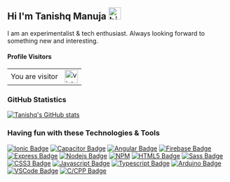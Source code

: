 ## Hi I'm Tanishq Manuja <img src="https://github.com/tanishqmanuja/tanishqmanuja/blob/main/assets/hi.gif" width="28px" alt="hi">

I am an experimentalist & tech enthusiast. Always looking forward to something new and interesting.


#### Profile Visitors
<table>
  <tr>
    <td>You are visitor</td>
    <td><img src="https://profile-counter.glitch.me/tanishqmanuja/count.svg" alt="vistor count" height="30" /></td>
  </tr>
</table>

### GitHub Statistics
[![Tanishq's GitHub stats](https://github-readme-stats.vercel.app/api?username=tanishqmanuja&count_private=true&show_icons=true&theme=dark)](https://github.com/tanishqmanuja)

### Having fun with these Technologies & Tools
[![Ionic Badge](https://img.shields.io/badge/-Ionic-3880FF?style=for-the-badge&labelColor=0d1117&logo=ionic&logoColor=3880FF)](#)
[![Capacitor Badge](https://img.shields.io/badge/-Capacitor-119EFF?style=for-the-badge&labelColor=0d1117&logo=capacitor&logoColor=119EFF)](#) 
[![Angular Badge](https://img.shields.io/badge/-Angular-DD0031?style=for-the-badge&labelColor=0d1117&logo=angular&logoColor=DD0031)](#)
[![Firebase Badge](https://img.shields.io/badge/-Firebase-FFCA28?style=for-the-badge&labelColor=0d1117&logo=firebase&logoColor=FFCA28)](#)
[![Express Badge](https://img.shields.io/badge/-Expressjs-000000?style=for-the-badge&labelColor=0d1117&logo=express&logoColor=FFFFFF)](#)
[![Nodejs Badge](https://img.shields.io/badge/-Nodejs-3C873A?style=for-the-badge&labelColor=0d1117&logo=node.js&logoColor=3C873A)](#)
[![NPM](https://img.shields.io/badge/-npm-CB3837?style=for-the-badge&labelColor=0d1117&logo=npm&logoColor=CB3837)](#)
[![HTML5 Badge](https://img.shields.io/badge/-HTML5-E34F26?style=for-the-badge&labelColor=0d1117&logo=HTML5&logoColor=E34F26)](#)
[![Sass Badge](https://img.shields.io/badge/-Sass-CC6699?style=for-the-badge&labelColor=0d1117&logo=Sass&logoColor=CC6699)](#)
[![CSS3 Badge](https://img.shields.io/badge/-CSS3-1572B6?style=for-the-badge&labelColor=0d1117&logo=CSS3&logoColor=1572B6)](#)
[![Javascript Badge](https://img.shields.io/badge/-Javascript-F0DB4F?style=for-the-badge&labelColor=0d1117&logo=javascript&logoColor=F0DB4F)](#)
[![Typescript Badge](https://img.shields.io/badge/-Typescript-007acc?style=for-the-badge&labelColor=0d1117&logo=typescript&logoColor=007acc)](#)
[![Arduino Badge](https://img.shields.io/badge/-Arduino-00979D?style=for-the-badge&labelColor=0d1117&logo=arduino&logoColor=00979D)](#)
[![VSCode Badge](https://img.shields.io/badge/-VSCode-007ACC?style=for-the-badge&labelColor=0d1117&logo=visual-studio-code&logoColor=007ACC)](#)
[![C/CPP Badge](https://img.shields.io/badge/-C/C++-00599C?style=for-the-badge&labelColor=0d1117&logo=c%2B%2B&logoColor=00599C)](#)

